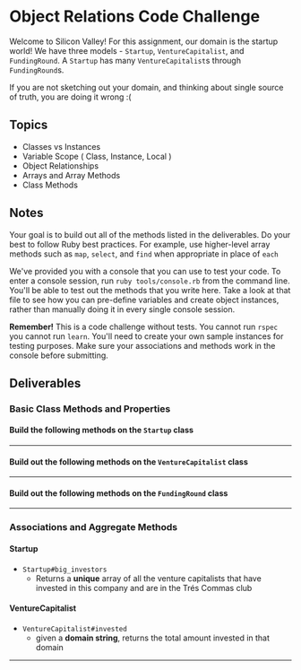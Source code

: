 # Object Relations Code Challenge

Welcome to Silicon Valley! For this assignment, our domain is the startup world! We have three models - `Startup`, `VentureCapitalist`, and `FundingRound`. A `Startup` has many `VentureCapitalist`s through `FundingRound`s.

If you are not sketching out your domain, and thinking about single source of truth,
you are doing it wrong :(

## Topics

- Classes vs Instances
- Variable Scope ( Class, Instance, Local )
- Object Relationships
- Arrays and Array Methods
- Class Methods

## Notes

Your goal is to build out all of the methods listed in the deliverables. Do your best to follow Ruby best practices. For example, use higher-level array methods such as `map`, `select`, and `find` when appropriate in place of `each`

We've provided you with a console that you can use to test your code. To enter a console session, run `ruby tools/console.rb` from the command line. You'll be able to test out the methods that you write here. Take a look at that file to see how you can pre-define variables and create object instances, rather than manually doing it in every single console session.

**Remember!** This is a code challenge without tests. You cannot run `rspec` you cannot run `learn`. You'll need to create your own sample instances for testing purposes. Make sure your associations and methods work in the console before submitting.

## Deliverables

### Basic Class Methods and Properties

#### Build the following methods on the `Startup` class

<!-- - `Startup#name`
  - returns a **string** that is the startup's name -->
<!-- - `Startup#founder`
  - returns a **string** that is the founder's name
  - Once a startup is created, the founder cannot be changed. -->
<!-- - `Startup#domain`
  - returns a **string** that is the startup's domain
  - Once a startup is created, the domain cannot be changed. -->
<!-- - `Startup#pivot`
  - given a string of a **domain** and a string of a **name**, change the domain and name of the startup -->
<!-- - `Startup.all`
  - should return **all** of the startup instances -->
<!-- - `Startup.find_by_founder`
  - given a string of a **founder's name**, returns the **first startup** whose founder's name matches -->
<!-- - `Startup.domains`
  - should return an **array** of all of the different startup domains -->

---

#### Build out the following methods on the `VentureCapitalist` class

<!-- - `VentureCapitalist#name`
  - returns a **string** that is the venture capitalist's name -->
<!-- - `VentureCapitalist#total_worth`
  - returns a **number** that is the total worth of this investor (e.g., think of it as how much money they have) -->
<!-- - `VentureCapitalist.all`
  - returns an array of all venture capitalists -->
<!-- - `VentureCapitalist.tres_commas_club`
  - returns an array of all venture capitalists in the Trés Commas club (they have more then 1,000,000,000 `total_worth`) -->

---

#### Build out the following methods on the `FundingRound` class

<!-- - `FundingRound#startup`
  - returns the startup object for that given funding round
  - Once a funding round is created, I should not be able to change the startup -->
<!-- - `FundingRound#venture_capitalist`
  - returns the venture capitalist object for that given funding round
  - Once a funding round is created, I should not be able to change the venture capitalist -->
<!-- - `FundingRound#type`
  - returns a **string** that is the type of funding round
  - Examples include: Angel, Pre-Seed, Seed, Series A, Series B, Series C, etc. -->
<!-- - `FundingRound#investment`
  - returns a **number** that is the amount invested during this funding round
  - This should be a float that is not a negative number. -->
<!-- - `FundingRound.all`
  - returns all of the funding rounds -->

---

### Associations and Aggregate Methods

#### Startup

<!-- - `Startup#sign_contract`
  - given a **venture capitalist object**, type of investment (as a string), and the amount invested (as a float), creates a new funding round and associates it with that startup and venture capitalist. -->
<!-- - `Startup#num_funding_rounds`
  - Returns the total number of funding rounds that the startup has gotten -->
<!-- - `Startup#total_funds`
  - Returns the total sum of investments that the startup has gotten -->
<!-- - `Startup#investors`
  - Returns a **unique** array of all the venture capitalists that have invested in this company -->
- `Startup#big_investors`
  - Returns a **unique** array of all the venture capitalists that have invested in this company and are in the Trés Commas club

#### VentureCapitalist

<!-- - `VentureCapitalist#offer_contract`
  - given a **startup object**, type of investment (as a string), and the amount invested (as a float), creates a new funding round and associates it with that startup and venture capitalist. -->
<!-- - `VentureCapitalist#funding_rounds`
  - returns an array of all funding rounds for that venture capitalist -->
<!-- - `VentureCapitalist#portfolio`
  - Returns a **unique** list of all startups this venture capitalist has funded -->
<!-- - `VentureCapitalist#biggest_investment`
  - returns the largest funding round given by this venture capitalist -->
- `VentureCapitalist#invested`
  - given a **domain string**, returns the total amount invested in that domain

---
